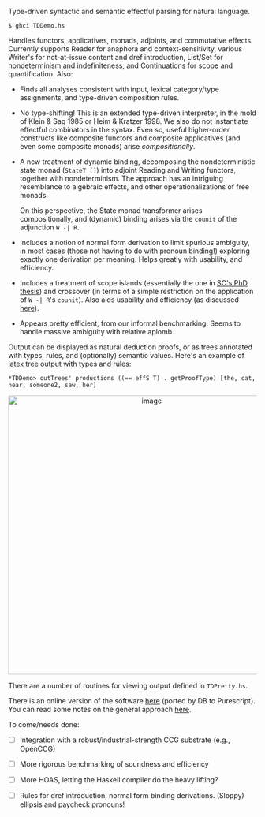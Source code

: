 Type-driven syntactic and semantic effectful parsing for natural language.

```
$ ghci TDDemo.hs
```

Handles functors, applicatives, monads, adjoints, and commutative effects.
Currently supports Reader for anaphora and context-sensitivity, various
Writer's for not-at-issue content and dref introduction, List/Set for
nondeterminism and indefiniteness, and Continuations for scope and
quantification. Also:

- Finds all analyses consistent with input, lexical category/type assignments,
  and type-driven composition rules.

- No type-shifting! This is an extended type-driven interpreter, in the mold
  of Klein & Sag 1985 or Heim & Kratzer 1998. We also do not instantiate
  effectful combinators in the syntax. Even so, useful higher-order constructs
  like composite functors and composite applicatives (and even some composite
  monads) arise _compositionally_.

- A new treatment of dynamic binding, decomposing the nondeterministic state
  monad (`StateT []`) into adjoint Reading and Writing functors, together with
  nondeterminism. The approach has an intriguing resemblance to algebraic
  effects, and other operationalizations of free monads.

  On this perspective, the State monad transformer arises compositionally,
  and (dynamic) binding arises via the `counit` of the adjunction `W -| R`.

- Includes a notion of normal form derivation to limit spurious ambiguity, in
  most cases (those not having to do with pronoun binding!) exploring exactly
  one derivation per meaning. Helps greatly with usability, and efficiency.

- Includes a treatment of scope islands (essentially the one in [SC's PhD
  thesis](https://semanticsarchive.net/Archive/2JmMWRjY/)) and crossover (in
  terms of a simple restriction on the application of `W -| R`'s `counit`).
  Also aids usability and efficiency (as discussed
  [here](https://aclanthology.org/W17-6208/)).

- Appears pretty efficient, from our informal benchmarking. Seems to handle
  massive ambiguity with relative aplomb.

Output can be displayed as natural deduction proofs, or as trees annotated
with types, rules, and (optionally) semantic values. Here's an example of
latex tree output with types and rules:

```
*TDDemo> outTrees' productions ((== effS T) . getProofType) [the, cat, near, someone2, saw, her]
```

<p align="center">
<img width="566" alt="image" src="https://user-images.githubusercontent.com/1521291/188498076-b1dfe76a-be6a-4975-9cba-0b4d5539dd58.png">
</p>

There are a number of routines for viewing output defined in
`TDPretty.hs`.

There is an online version of the software
[here](https://schar.github.io/TDParse) (ported by DB to Purescript). You can
read some notes on the general approach
[here](https://simoncharlow.com/esslli/).

To come/needs done:

- [ ] Integration with a robust/industrial-strength CCG substrate (e.g.,
  OpenCCG)

- [ ] More rigorous benchmarking of soundness and efficiency

- [ ] More HOAS, letting the Haskell compiler do the heavy lifting?

- [ ] Rules for dref introduction, normal form binding derivations. (Sloppy)
  ellipsis and paycheck pronouns!
